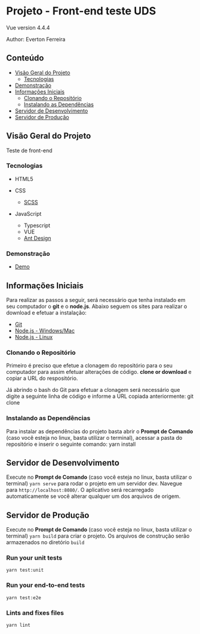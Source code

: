 # Projeto - Front-end teste UDS

Vue version 4.4.4

Author:
Everton Ferreira

## Conteúdo
- [Visão Geral do Projeto](#visão-geral-do-projeto)
  - [Tecnologias](#tecnologias)
- [Demonstração](#demonstracao)
- [Informações Iniciais](#informações-iniciais)
  - [Clonando o Repositório](#clonando-o-repositório)
  - [Instalando as Dependências](#instalando-as-dependências)
- [Servidor de Desenvolvimento](#servidor-de-desenvolvimento)
- [Servidor de Produção](#servidor-de-Produção)

## Visão Geral do Projeto
Teste de front-end

### Tecnologias
- HTML5

- CSS
  - [SCSS](https://sass-lang.com/)
  
- JavaScript
  - Typescript
  - VUE 
  - [Ant Design](https://ant.design/) 

### Demonstração
 - [Demo](https://front-teste-uds.herokuapp.com/)

## Informações Iniciais
Para realizar as passos a seguir, será necessário que tenha instalado em seu computador o **git** e o **node.js**. Abaixo seguem os sites para realizar o download e efetuar a instalação:
- [Git](https://git-scm.com/downloads)
- [Node.js - Windows/Mac](https://nodejs.org/en/download/)
- [Node.js - Linux](https://nodejs.org/en/download/package-manager/)

### Clonando o Repositório
Primeiro é preciso que efetue a clonagem do repositório para o seu computador para assim efetuar alterações de código.
**clone or download** e copiar a URL do respositório.

Já abrindo o bash do Git para efetuar a clonagem será necessário que digite a seguinte linha de código e informe a URL copiada anteriormente:
git clone <url-do-repositorio>

### Instalando as Dependências
Para instalar as dependências do projeto basta abrir o **Prompt de Comando** (caso você esteja no linux, basta utilizar o terminal), acessar a pasta do repositório e inserir o seguinte comando:
yarn install

## Servidor de Desenvolvimento

Execute no **Prompt de Comando** (caso você esteja no linux, basta utilizar o terminal) `yarn serve` para rodar o projeto em um servidor dev. Navegue para `http://localhost:8080/`. O aplicativo será recarregado automaticamente se você alterar qualquer um dos arquivos de origem.

## Servidor de Produção

Execute no **Prompt de Comando** (caso você esteja no linux, basta utilizar o terminal) `yarn build` para criar o projeto. Os arquivos de construção serão armazenados no diretório `build`

### Run your unit tests
```
yarn test:unit
```

### Run your end-to-end tests
```
yarn test:e2e
```

### Lints and fixes files
```
yarn lint
```
